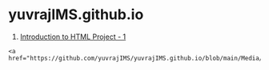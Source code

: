 # yuvrajIMS.github.io

<!DOCTYPE html>
<html lang="en">
	<head>
		<meta charset="utf-8">
		<meta name="viewport" content="width=device-width, initial-scale=1">
		<title>yuvrajIMS</title>
	</head>
	<body>
		<ol start="1">
			<p><li><a href="Intro to HTML final project.html"> Introduction to HTML Project - 1</a></li></p>
           	</ol>
		
	<a href="https://github.com/yuvrajIMS/yuvrajIMS.github.io/blob/main/Media/vid_earth%20copy.mp4">Earth</a>
		
</body>
</html>
